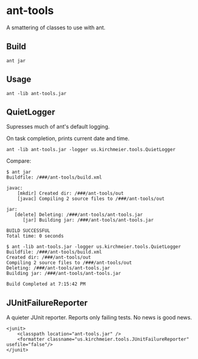 # ant-tools

A smattering of classes to use with ant.

## Build
   
    ant jar

## Usage

    ant -lib ant-tools.jar

## QuietLogger

Supresses much of ant's default logging. 

On task completion, prints current date and time.

    ant -lib ant-tools.jar -logger us.kirchmeier.tools.QuietLogger

Compare:

	$ ant jar
	Buildfile: /###/ant-tools/build.xml

	javac:
	    [mkdir] Created dir: /###/ant-tools/out
		[javac] Compiling 2 source files to /###/ant-tools/out

	jar:
	   [delete] Deleting: /###/ant-tools/ant-tools.jar
          [jar] Building jar: /###/ant-tools/ant-tools.jar

	BUILD SUCCESSFUL
	Total time: 0 seconds

	$ ant -lib ant-tools.jar -logger us.kirchmeier.tools.QuietLogger
	Buildfile: /###/ant-tools/build.xml
	Created dir: /###/ant-tools/out
	Compiling 2 source files to /###/ant-tools/out
	Deleting: /###/ant-tools/ant-tools.jar
	Building jar: /###/ant-tools/ant-tools.jar

	Build Completed at 7:15:42 PM

## JUnitFailureReporter

A quieter JUnit reporter. 
Reports only failing tests. 
No news is good news.

    <junit>
	    <classpath location="ant-tools.jar" />
	    <formatter classname="us.kirchmeier.tools.JUnitFailureReporter" usefile="false"/>
	</junit>
